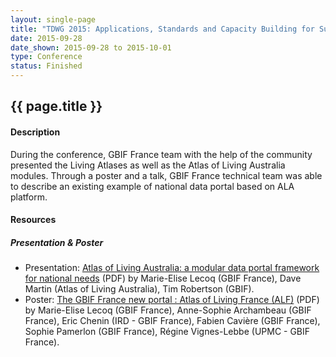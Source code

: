 ```yaml
--- 
layout: single-page
title: "TDWG 2015: Applications, Standards and Capacity Building for Sustaining Global Biodiversity"
date: 2015-09-28
date_shown: 2015-09-28 to 2015-10-01
type: Conference
status: Finished
---
```


## {{ page.title }}

#### Description 

During the conference, GBIF France team with the help of the community presented the Living Atlases as well as the Atlas of Living Australia modules. Through a poster and a talk, GBIF France technical team was able to describe an existing example of national data portal based on ALA platform.
        

#### Resources 

##### Presentation & Poster
- Presentation: [Atlas of Living Australia: a modular data portal framework for national needs](/assets/presentation/tdwg-2015/6-TDWG-talk.pdf) (PDF) by Marie-Elise Lecoq (GBIF France), Dave Martin (Atlas of Living Australia), Tim Robertson (GBIF).
- Poster: [The GBIF France new portal : Atlas of Living France (ALF)](/assets/presentation/tdwg-2015/6-ALF-poster.pdf) (PDF) by Marie-Elise Lecoq (GBIF France), Anne-Sophie Archambeau (GBIF France), Eric Chenin (IRD - GBIF France), Fabien Cavière (GBIF France), Sophie Pamerlon (GBIF France), Régine Vignes-Lebbe (UPMC - GBIF France).
